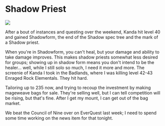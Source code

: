 # Shadow Priest

![](http://westkarana.com/images/kanda40.gif)

After a bout of instances and questing over the weekend, Kanda hit level 40 and gained Shadowform, the end of the Shadow spec tree and the mark of a Shadow priest.

When you're in Shadowform, you can't heal, but your damage and ability to take damage improves. This makes shadow priests somewhat less desired for groups; showing up in shadow form means you don't intend to be the healer... well, while I still solo so much, I need it more and more. The screenie of Kanda I took in the Badlands, where I was killing level 42-43 Enraged Rock Elementals. They hit hard.

Tailoring up to 235 now, and trying to recoup the investment by making mageweave bags for sale. They're selling well, but I can tell competition will be rising, but that's fine. After I get my mount, I can get out of the bag market.

We beat the Council of Nine over on EverQuest last week; I need to spend some time working on the news item for that tonight.
